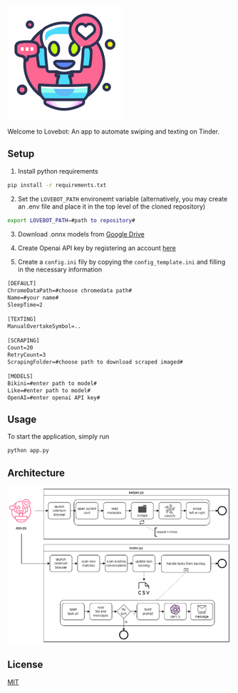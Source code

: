 ![](/assets/logo_small_centered.png?raw=true "Logo")

Welcome to Lovebot:
An app to automate swiping and texting on Tinder.

## Setup

1. Install python requirements
```bash
pip install -r requirements.txt
```

2. Set the ```LOVEBOT_PATH``` environemt variable (alternatively, you may create an .env file and place it in the top level of the cloned repository)
```bash
export LOVEBOT_PATH=#path to repository#
```

3. Download .onnx models from [Google Drive](https://drive.google.com/drive/folders/1--AcK0jb6MdYs8x3yeHNzST_9WhN1tHY?usp=share_link)

4. Create Openai API key by registering an account [here](https://openai.com/api/)

5. Create a ```config.ini``` fily by copying the  ```config_template.ini``` and filling in the necessary information
```
[DEFAULT]
ChromeDataPath=#choose chromedata path#
Name=#your name#
SleepTime=2

[TEXTING]
ManualOvertakeSymbol=..

[SCRAPING]
Count=20
RetryCount=3
ScrapingFolder=#choose path to download scraped imaged#

[MODELS]
Bikini=#enter path to model#
Like=#enter path to model#
OpenAI=#enter openai API key#
```


## Usage

To start the application, simply run
```bash
python app.py
```

## Architecture

![](/assets/lovebot_architecture.drawio.png?raw=true "Architektur")



## License
[MIT](https://choosealicense.com/licenses/mit/)
